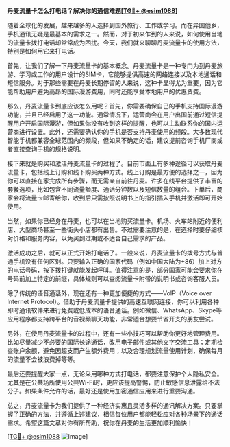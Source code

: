 **丹麦流量卡怎么打电话？解决你的通信难题[[TG💪+ @esim1088](https://t.me/s/esim1088)]**

随着全球化的发展，越来越多的人选择到国外旅行、工作或学习。而在异国他乡，手机通讯无疑是最基本的需求之一。然而，对于初来乍到的人来说，如何使用当地的流量卡拨打电话却常常成为困扰。今天，我们就来聊聊丹麦流量卡的使用方法，特别是如何用它来打电话。

首先，让我们了解一下丹麦流量卡的基本概念。丹麦流量卡是一种专门为到丹麦旅游、学习或工作的用户设计的SIM卡，它能够提供高速的网络连接以及本地通话和短信服务。对于那些需要在丹麦长期停留的人来说，这种卡显得尤为重要，因为它能帮助用户避免高昂的国际漫游费用，同时还能享受本地用户的优惠资费。

那么，丹麦流量卡到底应该怎么用呢？首先，你需要确保自己的手机支持国际漫游功能，并且已经启用了这一功能。通常情况下，运营商会在用户出国前通过短信提醒用户开启国际漫游，但如果你没有收到这样的提醒，也可以主动联系你的国内运营商进行设置。此外，还需要确认你的手机是否支持丹麦使用的频段。大多数现代智能手机都兼容全球范围内的频段，但如果不确定的话，建议提前咨询手机厂商或者直接查询手机的规格说明。

接下来就是购买和激活丹麦流量卡的过程了。目前市面上有多种途径可以获取丹麦流量卡，包括线上订购和线下购买两种方式。线上订购是最方便的选择之一，因为你可以直接在家完成所有步骤，而无需亲自前往丹麦。许多在线平台提供了丰富的套餐选项，比如包含不同流量额度、通话分钟数以及短信数量的组合。下单后，商家会将流量卡邮寄给你，收到后只需按照说明书上的指引插入手机并激活即可开始使用。

当然，如果你已经身在丹麦，也可以在当地购买流量卡。机场、火车站附近的便利店、大型商场甚至一些街头小店都有出售。不过需要注意的是，在选择时要仔细核对价格和服务内容，以免买到过期或不适合自己需求的产品。

激活成功之后，就可以正式开始打电话了。一般来说，丹麦流量卡的拨号方式与普通手机没有任何区别。只要输入正确的国家代码（例如中国大陆为+86）加上对方的电话号码，按下拨打键就能发起呼叫。值得注意的是，部分国家可能会要求你在号码前加上特定的前缀，具体规则可以查阅流量卡附带的说明书或咨询客服人员。

除了传统的语音通话外，现在还有一种更加便捷的方式——VoIP（Voice over Internet Protocol）。借助于丹麦流量卡提供的高速互联网连接，你可以利用各种即时通讯软件来进行免费或低成本的语音通话。例如微信、WhatsApp、Skype等应用程序都支持跨平台的音视频聊天功能，非常适合想要节省开支的朋友尝试。

另外，在使用丹麦流量卡的过程中，还有一些小技巧可以帮助你更好地管理费用。比如尽量减少不必要的国际长途通话，改用电子邮件或其他文字交流工具；定期检查账户余额，避免因超支而产生额外费用；以及合理规划流量使用计划，确保每月的流量不会被浪费掉等等。

最后还要提醒大家一点，无论采用哪种方式打电话，都要注意保护个人隐私安全。尤其是在公共场所使用公共Wi-Fi时，更应该提高警惕，防止敏感信息泄露给不法分子。如果条件允许的话，最好还是使用加密通信应用来进行重要沟通。

总之，丹麦流量卡为我们提供了一种经济实惠且灵活多样的通讯解决方案。只要掌握了正确的方法，并遵循上述建议，相信每位用户都能轻松应对各种场景下的通话需求。希望这篇文章对你有所帮助，祝你在丹麦的生活更加顺利愉快！

[[TG💪+ @esim1088](https://t.me/s/esim1088) ![Image](https://i.postimg.cc/4NQfJmqS/Snipaste-2025-05-13-00-14-12.png)]